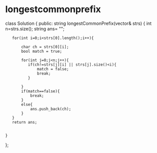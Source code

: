 # longestcommonprefix

class Solution {
public:
    string longestCommonPrefix(vector<string>& strs) {
       int n=strs.size();
       string ans= "";

       for(int i=0;i<strs[0].length();i++){

           char ch = strs[0][i];
           bool match = true;

           for(int j=0;j<n;j++){
              if(ch!=strs[j][i] || strs[j].size()<i){
                  match = false;
                  break;
              }

           }
           if(match==false){
               break;
           }
           else{
               ans.push_back(ch);
           }
       }
       return ans;


    }
};
